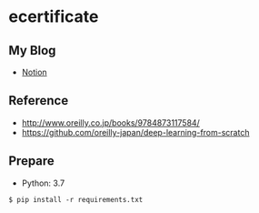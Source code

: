 # ecertificate

## My Blog

- [Notion](https://www.notion.so/naoki85/2a388395ef29461cb70b93654b2be12c?v=f6ce29e882e540f19e29974d5fa24a0c&pvs=4)

## Reference

- http://www.oreilly.co.jp/books/9784873117584/
- https://github.com/oreilly-japan/deep-learning-from-scratch

## Prepare

- Python: 3.7

```
$ pip install -r requirements.txt
```